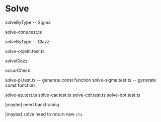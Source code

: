 # Solve

solveByType -- Sigma

solve-cons.test.ts

solveByType -- Clazz

solve-objekt.test.ts

solveClazz

occurCheck

solve-pi.test.ts -- generate const function
solve-sigma.test.ts -- generate const function

solve-ap.test.ts
solve-car.test.ts
solve-cdr.test.ts
solve-dot.test.ts

[maybe] need backtracing

[maybe] solve need to return new `ctx`
